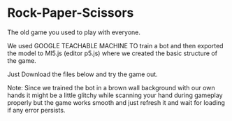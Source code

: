 # Rock-Paper-Scissors

The old game you used to play with everyone.

We used GOOGLE TEACHABLE MACHINE TO train a bot and then exported the model to Ml5.js (editor p5.js) where we created the basic 
structure of the game.

Just Download the files below and try the game out.


Note: Since we trained the bot in a brown wall background with our own hands it might be a little glitchy while scanning your hand
during gameplay properly but the game works smooth and just refresh it and wait for loading if any error persists.

